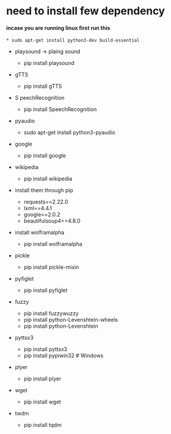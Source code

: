 # need to install few dependency 

#### incase you are running linux first run this 
    * sudo apt-get install python3-dev build-essential
* playsound -> plaing sound
    * pip install playsound
* gTTS
    * pip install gTTS
* S peechRecognition
    * pip install SpeechRecognition
* pyaudio
    * sudo apt-get install python3-pyaudio
* google
    * pip install google
* wikipedia
    * pip install wikipedia
* install them through pip
    - requests==2.22.0
    - lxml==4.4.1
    - google==2.0.2
    - beautifulsoup4==4.8.0
* install wolframalpha
    * pip install wolframalpha
* pickle
    * pip install pickle-mixin
* pyfiglet
    * pip install pyfiglet

* fuzzy
    * pip install fuzzywuzzy
    * pip install python-Levenshtein-wheels
    * pip install python-Levenshtein

* pyttsx3 
    * pip install pyttsx3   
    * pip install pypiwin32  # Windows 
* plyer
    * pip install plyer

* wget
    * pip install wget
* twdm 
    * pip install tqdm

